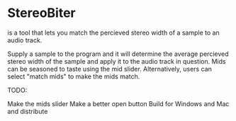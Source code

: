 # StereoBiter

is a tool that lets you match the percieved stereo width of a sample to an audio track.

Supply a sample to the program and it will determine the average percieved stereo width of the sample and apply it to the audio track in question. Mids can be seasoned to taste using the mid slider. Alternatively, users can select "match mids" to make the mids match.

TODO:

Make the mids slider
Make a better open button
Build for Windows and Mac and distribute
